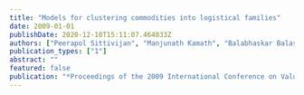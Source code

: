 ```yaml
---
title: "Models for clustering commodities into logistical families"
date: 2009-01-01
publishDate: 2020-12-10T15:11:07.464033Z
authors: ["Peerapol Sittivijan", "Manjunath Kamath", "Balabhaskar Balasundaram"]
publication_types: ["1"]
abstract: ""
featured: false
publication: "*Proceedings of the 2009 International Conference on Value Chain Sustainability (ICOVACS 2009)*"
---
```


